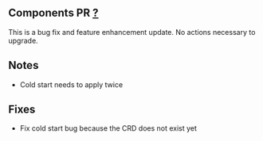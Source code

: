 ## Components PR [?](?)

This is a bug fix and feature enhancement update.
No actions necessary to upgrade.

## Notes
* Cold start needs to apply twice

## Fixes
* Fix cold start bug because the CRD does not exist yet

